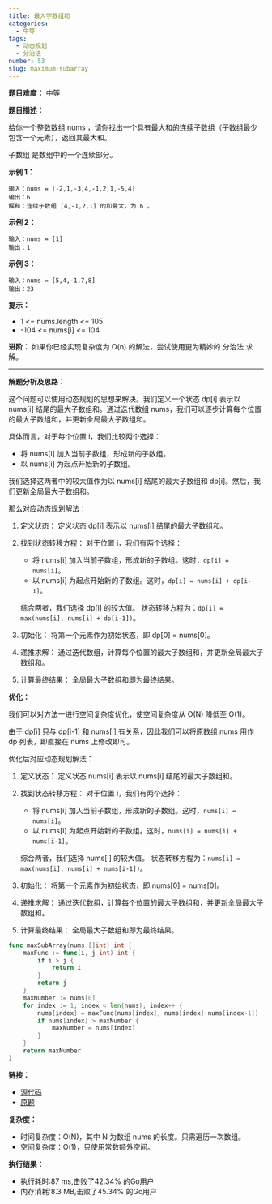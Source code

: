 ```yaml
---
title: 最大字数组和
categories:
  - 中等
tags:
  - 动态规划
  - 分治法
number: 53
slug: maximum-subarray
---
```


**题目难度：** 中等

**题目描述：**

给你一个整数数组 nums ，请你找出一个具有最大和的连续子数组（子数组最少包含一个元素），返回其最大和。

子数组 是数组中的一个连续部分。

**示例 1：**
```
输入：nums = [-2,1,-3,4,-1,2,1,-5,4]
输出：6
解释：连续子数组 [4,-1,2,1] 的和最大，为 6 。
```

**示例 2：**
```
输入：nums = [1]
输出：1
```

**示例 3：**
```
输入：nums = [5,4,-1,7,8]
输出：23
```

**提示：**
- 1 <= nums.length <= 105 
- -104 <= nums[i] <= 104

**进阶：**
如果你已经实现复杂度为 O(n) 的解法，尝试使用更为精妙的 分治法 求解。

---
**解题分析及思路：**

这个问题可以使用动态规划的思想来解决。我们定义一个状态 dp[i] 表示以 nums[i] 结尾的最大子数组和。通过迭代数组 nums，我们可以逐步计算每个位置的最大子数组和，并更新全局最大子数组和。

具体而言，对于每个位置 i，我们比较两个选择：
- 将 nums[i] 加入当前子数组，形成新的子数组。
- 以 nums[i] 为起点开始新的子数组。

我们选择这两者中的较大值作为以 nums[i] 结尾的最大子数组和 dp[i]。然后，我们更新全局最大子数组和。

那么对应动态规划解法：

1. 定义状态： 定义状态 dp[i] 表示以 nums[i] 结尾的最大子数组和。

2. 找到状态转移方程： 对于位置 i，我们有两个选择：
   - 将 nums[i] 加入当前子数组，形成新的子数组。这时，`dp[i] = nums[i]`。
   - 以 nums[i] 为起点开始新的子数组。这时，`dp[i] = nums[i] + dp[i-1]`。
   
   综合两者，我们选择 dp[i] 的较大值。 状态转移方程为：`dp[i] = max(nums[i], nums[i] + dp[i-1])`。

3. 初始化： 将第一个元素作为初始状态，即 dp[0] = nums[0]。

4. 递推求解： 通过迭代数组，计算每个位置的最大子数组和，并更新全局最大子数组和。

5. 计算最终结果： 全局最大子数组和即为最终结果。

**优化：**

我们可以对方法一进行空间复杂度优化，使空间复杂度从 O(N) 降低至 O(1)。

由于 dp[i] 只与 dp[i-1] 和 nums[i] 有关系，因此我们可以将原数组 nums 用作 dp 列表，即直接在 nums 上修改即可。

优化后对应动态规划解法：

1. 定义状态： 定义状态 nums[i] 表示以 nums[i] 结尾的最大子数组和。

2. 找到状态转移方程： 对于位置 i，我们有两个选择：
   - 将 nums[i] 加入当前子数组，形成新的子数组。这时，`nums[i] = nums[i]`。
   - 以 nums[i] 为起点开始新的子数组。这时，`nums[i] = nums[i] + nums[i-1]`。

   综合两者，我们选择 nums[i] 的较大值。 状态转移方程为：`nums[i] = max(nums[i], nums[i] + nums[i-1])`。

3. 初始化： 将第一个元素作为初始状态，即 nums[0] = nums[0]。

4. 递推求解： 通过迭代数组，计算每个位置的最大子数组和，并更新全局最大子数组和。

5. 计算最终结果： 全局最大子数组和即为最终结果。

```go
func maxSubArray(nums []int) int {
	maxFunc := func(i, j int) int {
		if i > j {
			return i
		}
		return j
	}
	maxNumber := nums[0]
	for index := 1; index < len(nums); index++ {
		nums[index] = maxFunc(nums[index], nums[index]+nums[index-1])
		if nums[index] > maxNumber {
			maxNumber = nums[index]
		}
	}
	return maxNumber
}
```


**链接：**
- [源代码](https://github.com/lomtom/algorithm-go/blob/main/leetcode/53最大字数组和_test.go)
- [原题](https://leetcode.cn/problems/maximum-subarray)

**复杂度：**

- 时间复杂度：O(N)，其中 N 为数组 nums 的长度。只需遍历一次数组。 
- 空间复杂度：O(1)，只使用常数额外空间。


**执行结果：**

- 执行耗时:87 ms,击败了42.34% 的Go用户
- 内存消耗:8.3 MB,击败了45.34% 的Go用户
